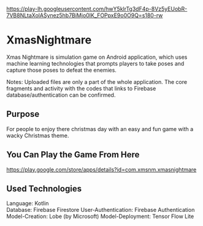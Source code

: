 https://play-lh.googleusercontent.com/hwY5klrTg3dF4p-8Vz5yEUobR-7VB8NLtaXolASynez5hb7BiMjo0IK_FOPpxE9o0O9Q=s180-rw

# XmasNightmare
Xmas Nightmare is simulation game on Android application, which uses machine learning technologies that prompts players to take poses and capture those poses to defeat the enemies.

Notes: Uploaded files are only a part of the whole application. The core fragments and activity with the codes that links to Firebase database/authentication can be confirmed.

## Purpose
For people to enjoy there christmas day with an easy and fun game with a wacky Christmas theme.

## You Can Play the Game From Here
https://play.google.com/store/apps/details?id=com.xmsnm.xmasnightmare

## Used Technologies
Language: Kotlin  
Database: Firebase Firestore
User-Authentication: Firebase Authentication
Model-Creation: Lobe (by Microsoft)
Model-Deployment: Tensor Flow Lite
